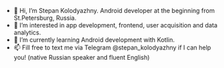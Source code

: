 - 👋 Hi, I’m Stepan Kolodyazhny. Android developer at the beginning from St.Petersburg, Russia.
- 👀 I’m interested in app development, frontend, user acquisition and data analytics.
- 🌱 I’m currently learning Android development with Kotlin.
- 📫 Fill free to text me via Telegram @stepan_kolodyazhny if I can help you! (native Russian speaker and fluent English)

<!---
stepan-kolodyazhny/stepan-kolodyazhny is a ✨ special ✨ repository because its `README.md` (this file) appears on your GitHub profile.
You can click the Preview link to take a look at your changes.
--->
